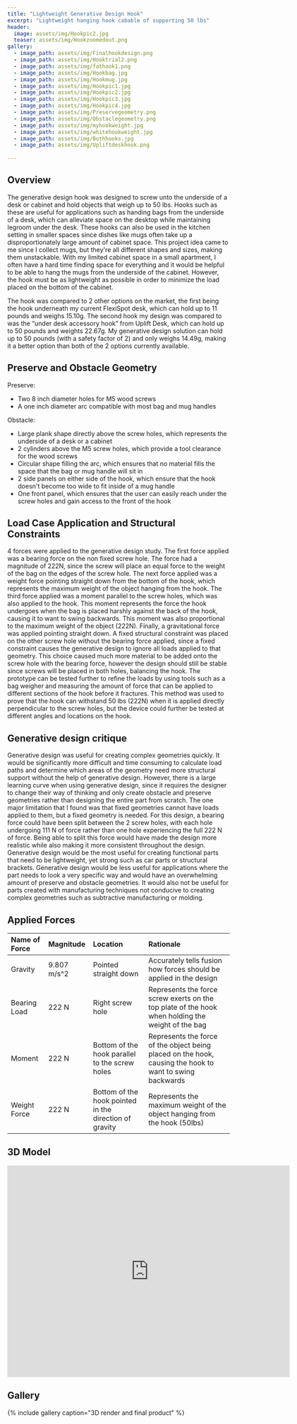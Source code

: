 ```yaml
---
title: "Lightweight Generative Design Hook"
excerpt: "Lightweight hanging hook cabable of supporting 50 lbs"
header:
  image: assets/img/Hookpic2.jpg
  teaser: assets/img/Hookzoomedout.png
gallery:
  - image_path: assets/img/Finalhookdesign.png
  - image_path: assets/img/Hooktrial2.png
  - image_path: assets/img/fathook1.png
  - image_path: assets/img/Hookbag.jpg
  - image_path: assets/img/Hookmug.jpg
  - image_path: assets/img/Hookpic1.jpg
  - image_path: assets/img/Hookpic2.jpg
  - image_path: assets/img/Hookpic3.jpg
  - image_path: assets/img/Hookpic4.jpg
  - image_path: assets/img/Preservegeometry.png
  - image_path: assets/img/Obstaclegeometry.png
  - image_path: assets/img/myhookweight.jpg
  - image_path: assets/img/whitehookweight.jpg
  - image_path: assets/img/Bothhooks.jpg
  - image_path: assets/img/Upliftdeskhook.png
   
---
```


## Overview

The generative design hook was designed to screw unto the underside of a desk or cabinet and hold objects that weigh up to 50 lbs. Hooks such as these are useful for applications such as handing bags from the underside of a desk, which can alleviate space on the desktop while maintaining legroom under the desk. These hooks can also be used in the kitchen setting in smaller spaces since dishes like mugs often take up a disproportionately large amount of cabinet space. This project idea came to me since I collect mugs, but they're all different shapes and sizes, making them unstackable. With my limited cabinet space in a small apartment, I often have a hard time finding space for everything and it would be helpful to be able to hang the mugs from the underside of the cabinet. However, the hook must be as lightweight as possible in order to minimize the load placed on the bottom of the cabinet. 

The hook was compared to 2 other options on the market, the first being the hook underneath my current FlexiSpot desk, which can hold up to 11 pounds and weighs 15.10g. The second hook my design was compared to was the “under desk accessory hook” from Uplift Desk, which can hold up to 50 pounds and weights 22.67g. My generative design solution can hold up to 50 pounds (with a safety factor of 2) and only weighs 14.49g, making it a better option than both of the 2 options currently available. 

## Preserve and Obstacle Geometry

Preserve: 

* Two 8 inch diameter holes for M5 wood screws  
* A one inch diameter arc compatible with most bag and mug handles

Obstacle:

* Large plank shape directly above the screw holes, which represents the underside of a desk or a cabinet  
* 2 cylinders above the M5 screw holes, which provide a tool clearance for the wood screws  
* Circular shape filling the arc, which ensures that no material fills the space that the bag or mug handle will sit in  
* 2 side panels on either side of the hook, which ensure that the hook doesn't become too wide to fit inside of a mug handle  
* One front panel, which ensures that the user can easily reach under the screw holes and gain access to the front of the hook

## Load Case Application and Structural Constraints

4 forces were applied to the generative design study. The first force applied was a bearing force on the non fixed screw hole. The force had a magnitude of 222N, since the screw will place an equal force to the weight of the bag on the edges of the screw hole. The next force applied was a weight force pointing straight down from the bottom of the hook, which represents the maximum weight of the object hanging from the hook. The third force applied was a moment parallel to the screw holes, which was also applied to the hook. This moment represents the force the hook undergoes when the bag is placed harshly against the back of the hook, causing it to want to swing backwards. This moment was also proportional to the maximum weight of the object (222N). Finally, a gravitational force was applied pointing straight down. A fixed structural constraint was placed on the other screw hole without the bearing force applied, since a fixed constraint causes the generative design to ignore all loads applied to that geometry. This choice caused much more material to be added onto the screw hole with the bearing force, however the design should still be stable since screws will be placed in both holes, balancing the hook. The prototype can be tested further to refine the loads by using tools such as a bag weigher and measuring the amount of force that can be applied to different sections of the hook before it fractures. This method was used to prove that the hook can withstand 50 lbs (222N) when it is applied directly perpendicular to the screw holes, but the device could further be tested at different angles and locations on the hook. 

## Generative design critique

Generative design was useful for creating complex geometries quickly. It would be significantly more difficult and time consuming to calculate load paths and determine which areas of the geometry need more structural support without the help of generative design. However, there is a large learning curve when using generative design, since it requires the designer to change their way of thinking and only create obstacle and preserve geometries rather than designing the entire part from scratch. The one major limitation that I found was that fixed geometries cannot have loads applied to them, but a fixed geometry is needed. For this design, a bearing force could have been split between the 2 screw holes, with each hole undergoing 111 N of force rather than one hole experiencing the full 222 N of force. Being able to split this force would have made the design more realistic while also making it more consistent throughout the design. Generative design would be the most useful for creating functional parts that need to be lightweight, yet strong such as car parts or structural brackets. Generative design would be less useful for applications where the part needs to look a very specific way and would have an overwhelming amount of preserve and obstacle geometries. It would also not be useful for parts created with manufacturing techniques not conducive to creating complex geometries such as subtractive manufacturing or molding.   

## Applied Forces

| Name of Force | Magnitude | Location | Rationale |
| :---- | :---- | :---- | :---- |
| Gravity | 9.807 m/s^2 | Pointed straight down | Accurately tells fusion how forces should be applied in the design |
| Bearing Load | 222 N | Right screw hole | Represents the force screw exerts on the top plate of the hook when holding the weight of the bag |
| Moment | 222 N | Bottom of the hook parallel to the screw holes | Represents the force of the object being placed on the hook, causing the hook to want to swing backwards |
| Weight Force | 222 N | Bottom of the hook pointed in the direction of gravity | Represents the maximum weight of the object hanging from the hook (50lbs) |

## 3D Model

<iframe src="https://vanderbilt643.autodesk360.com/shares/public/SH286ddQT78850c0d8a48bf3b11b8c7c97be?mode=embed" width="640" height="480" allowfullscreen="true" webkitallowfullscreen="true" mozallowfullscreen="true"  frameborder="0"></iframe>

## Gallery

{% include gallery caption="3D render and final product" %}

